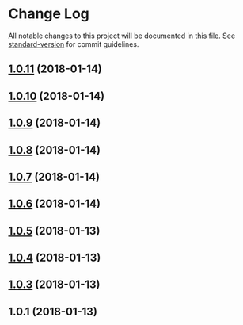 # Change Log

All notable changes to this project will be documented in this file. See [standard-version](https://github.com/conventional-changelog/standard-version) for commit guidelines.

<a name="1.0.11"></a>
## [1.0.11](https://github.com/MatthewMi11er/testrepo/compare/v1.0.10...v1.0.11) (2018-01-14)



<a name="1.0.10"></a>
## [1.0.10](https://github.com/MatthewMi11er/testrepo/compare/v1.0.9...v1.0.10) (2018-01-14)



<a name="1.0.9"></a>
## [1.0.9](https://github.com/MatthewMi11er/testrepo/compare/v1.0.8...v1.0.9) (2018-01-14)



<a name="1.0.8"></a>
## [1.0.8](https://github.com/MatthewMi11er/testrepo/compare/v1.0.7...v1.0.8) (2018-01-14)



<a name="1.0.7"></a>
## [1.0.7](https://github.com/MatthewMi11er/testrepo/compare/v1.0.6...v1.0.7) (2018-01-14)



<a name="1.0.6"></a>
## [1.0.6](https://github.com/MatthewMi11er/testrepo/compare/v1.0.5...v1.0.6) (2018-01-14)



<a name="1.0.5"></a>
## [1.0.5](https://github.com/MatthewMi11er/testrepo/compare/v1.0.4...v1.0.5) (2018-01-13)



<a name="1.0.4"></a>
## [1.0.4](https://github.com/MatthewMi11er/testrepo/compare/v1.0.3...v1.0.4) (2018-01-13)



<a name="1.0.3"></a>
## [1.0.3](https://github.com/MatthewMi11er/testrepo/compare/v1.0.2...v1.0.3) (2018-01-13)



<a name="1.0.1"></a>
## 1.0.1 (2018-01-13)
